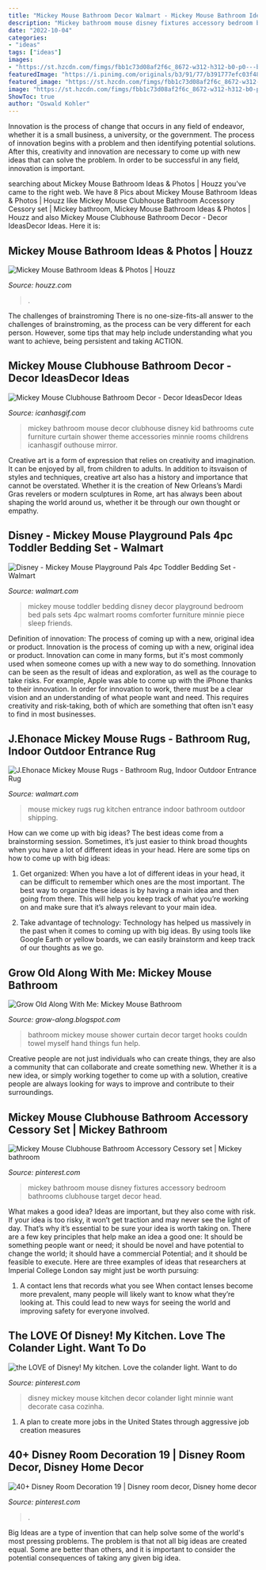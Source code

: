```yaml
---
title: "Mickey Mouse Bathroom Decor Walmart - Mickey Mouse Bathroom Ideas &amp; Photos"
description: "Mickey bathroom mouse disney fixtures accessory bedroom bathrooms clubhouse target decor head"
date: "2022-10-04"
categories:
- "ideas"
tags: ["ideas"]
images:
- "https://st.hzcdn.com/fimgs/fbb1c73d08af2f6c_8672-w312-h312-b0-p0---bathroom.jpg"
featuredImage: "https://i.pinimg.com/originals/b3/91/77/b391777efc03f48b916b1ff94476a713.jpg"
featured_image: "https://st.hzcdn.com/fimgs/fbb1c73d08af2f6c_8672-w312-h312-b0-p0---bathroom.jpg"
image: "https://st.hzcdn.com/fimgs/fbb1c73d08af2f6c_8672-w312-h312-b0-p0---bathroom.jpg"
ShowToc: true
author: "Oswald Kohler"
---
```



Innovation is the process of change that occurs in any field of endeavor, whether it is a small business, a university, or the government. The process of innovation begins with a problem and then identifying potential solutions. After this, creativity and innovation are necessary to come up with new ideas that can solve the problem. In order to be successful in any field, innovation is important.

	

		
searching about Mickey Mouse Bathroom Ideas &amp; Photos | Houzz you've came to the right web. We have 8 Pics about Mickey Mouse Bathroom Ideas &amp; Photos | Houzz like Mickey Mouse Clubhouse Bathroom Accessory Cessory set | Mickey bathroom, Mickey Mouse Bathroom Ideas &amp; Photos | Houzz and also Mickey Mouse Clubhouse Bathroom Decor - Decor IdeasDecor Ideas. Here it is:
		
    
## Mickey Mouse Bathroom Ideas &amp; Photos | Houzz

<img loading=lazy src="https://st.hzcdn.com/fimgs/fbb1c73d08af2f6c_8672-w312-h312-b0-p0---bathroom.jpg" onerror="this.onerror=null;this.src='https://tse1.mm.bing.net/th?id=OIP.fee7plz1ZA5uMxYwa2ve1QAAAA&amp;pid=15.1';" alt="Mickey Mouse Bathroom Ideas &amp; Photos | Houzz">

_Source: houzz.com_

>. 

	

The challenges of brainstroming
There is no one-size-fits-all answer to the challenges of brainstroming, as the process can be very different for each person. However, some tips that may help include understanding what you want to achieve, being persistent and taking ACTION.

    
## Mickey Mouse Clubhouse Bathroom Decor - Decor IdeasDecor Ideas

<img loading=lazy src="https://www.icanhasgif.com/wp-content/uploads/2016/02/Mickey-Mouse-Clubhouse-Bathroom-Decor-1024x767.jpg" onerror="this.onerror=null;this.src='https://tse1.mm.bing.net/th?id=OIP.hASBEd7dad59xTZODtEkxQHaFj&amp;pid=15.1';" alt="Mickey Mouse Clubhouse Bathroom Decor - Decor IdeasDecor Ideas">

_Source: icanhasgif.com_

>mickey bathroom mouse decor clubhouse disney kid bathrooms cute furniture curtain shower theme accessories minnie rooms childrens icanhasgif outhouse mirror. 

	

Creative art is a form of expression that relies on creativity and imagination. It can be enjoyed by all, from children to adults. In addition to itsvaison of styles and techniques, creative art also has a history and importance that cannot be overstated. Whether it is the creation of New Orleans’s Mardi Gras revelers or modern sculptures in Rome, art has always been about shaping the world around us, whether it be through our own thought or empathy.

    
## Disney - Mickey Mouse Playground Pals 4pc Toddler Bedding Set - Walmart

<img loading=lazy src="https://i5.walmartimages.com/asr/02c27839-1396-44a6-bfdd-c80e7def5a52_1.b3ebd539c3ff727be3ffde8d0512d380.jpeg" onerror="this.onerror=null;this.src='https://tse4.mm.bing.net/th?id=OIP.z3njRjuAVsagu3Uxi6KW_AHaHa&amp;pid=15.1';" alt="Disney - Mickey Mouse Playground Pals 4pc Toddler Bedding Set - Walmart">

_Source: walmart.com_

>mickey mouse toddler bedding disney decor playground bedroom bed pals sets 4pc walmart rooms comforter furniture minnie piece sleep friends. 

	

Definition of innovation: The process of coming up with a new, original idea or product.
Innovation is the process of coming up with a new, original idea or product. Innovation can come in many forms, but it's most commonly used when someone comes up with a new way to do something. Innovation can be seen as the result of ideas and exploration, as well as the courage to take risks. For example, Apple was able to come up with the iPhone thanks to their innovation. In order for innovation to work, there must be a clear vision and an understanding of what people want and need. This requires creativity and risk-taking, both of which are something that often isn't easy to find in most businesses.

    
## J.Ehonace Mickey Mouse Rugs - Bathroom Rug, Indoor Outdoor Entrance Rug

<img loading=lazy src="https://i5.walmartimages.com/asr/6cd80e4b-fada-499e-a84e-9b4c1cc332a5.c3442bac9289d883584c7746da72a6b6.jpeg" onerror="this.onerror=null;this.src='https://tse3.mm.bing.net/th?id=OIP.Dcm-w9FrqLN_39QmM3KApgHaHa&amp;pid=15.1';" alt="J.Ehonace Mickey Mouse Rugs - Bathroom Rug, Indoor Outdoor Entrance Rug">

_Source: walmart.com_

>mouse mickey rugs rug kitchen entrance indoor bathroom outdoor shipping. 

	

How can we come up with big ideas?
The best ideas come from a brainstorming session. Sometimes, it’s just easier to think broad thoughts when you have a lot of different ideas in your head. Here are some tips on how to come up with big ideas:
1. Get organized: When you have a lot of different ideas in your head, it can be difficult to remember which ones are the most important. The best way to organize these ideas is by having a main idea and then going from there. This will help you keep track of what you’re working on and make sure that it’s always relevant to your main idea.

2. Take advantage of technology: Technology has helped us massively in the past when it comes to coming up with big ideas. By using tools like Google Earth or yellow boards, we can easily brainstorm and keep track of our thoughts as we go.

    
## Grow Old Along With Me: Mickey Mouse Bathroom

<img loading=lazy src="https://4.bp.blogspot.com/-nix3CJ2KcTQ/TokRxW23ysI/AAAAAAAAGks/Mui7oAtQ_tU/s1600/MMBathCurtainRings.jpg" onerror="this.onerror=null;this.src='https://tse4.mm.bing.net/th?id=OIP.zjtj4TTS3R6Bj4-iP_8VnwHaK1&amp;pid=15.1';" alt="Grow Old Along With Me: Mickey Mouse Bathroom">

_Source: grow-along.blogspot.com_

>bathroom mickey mouse shower curtain decor target hooks couldn towel myself hand things fun help. 

	

Creative people are not just individuals who can create things, they are also a community that can collaborate and create something new. Whether it is a new idea, or simply working together to come up with a solution, creative people are always looking for ways to improve and contribute to their surroundings.

    
## Mickey Mouse Clubhouse Bathroom Accessory Cessory Set | Mickey Bathroom

<img loading=lazy src="https://i.pinimg.com/originals/b3/91/77/b391777efc03f48b916b1ff94476a713.jpg" onerror="this.onerror=null;this.src='https://tse4.mm.bing.net/th?id=OIP.gUJClVTMYdiouNzjmnqx8QHaHa&amp;pid=15.1';" alt="Mickey Mouse Clubhouse Bathroom Accessory Cessory set | Mickey bathroom">

_Source: pinterest.com_

>mickey bathroom mouse disney fixtures accessory bedroom bathrooms clubhouse target decor head. 

	

What makes a good idea?
Ideas are important, but they also come with risk. If your idea is too risky, it won’t get traction and may never see the light of day. That’s why it’s essential to be sure your idea is worth taking on. There are a few key principles that help make an idea a good one: It should be something people want or need; it should be novel and have potential to change the world; it should have a commercial Potential; and it should be feasible to execute. Here are three examples of ideas that researchers at Imperial College London say might just be worth pursuing: 
1. A contact lens that records what you see When contact lenses become more prevalent, many people will likely want to know what they’re looking at. This could lead to new ways for seeing the world and improving safety for everyone involved.

    
## The LOVE Of Disney! My Kitchen. Love The Colander Light. Want To Do

<img loading=lazy src="https://i.pinimg.com/736x/4e/2c/8e/4e2c8ed24fd493d5c1a0726329a8d282--mickey-mouse-kitchen-mickey-house.jpg" onerror="this.onerror=null;this.src='https://tse3.mm.bing.net/th?id=OIP.2TXwYQfgOgIJsHwPx_UltAHaF7&amp;pid=15.1';" alt="the LOVE of Disney! My kitchen. Love the colander light. Want to do">

_Source: pinterest.com_

>disney mickey mouse kitchen decor colander light minnie want decorate casa cozinha. 

	

1. A plan to create more jobs in the United States through aggressive job creation measures 

    
## 40+ Disney Room Decoration 19 | Disney Room Decor, Disney Home Decor

<img loading=lazy src="https://i.pinimg.com/736x/5c/ce/1b/5cce1b4fc27891a60044e5447abd8073.jpg" onerror="this.onerror=null;this.src='https://tse2.mm.bing.net/th?id=OIP.6DizIxroaPc2jLpM41FhGgHaJ4&amp;pid=15.1';" alt="40+ Disney Room Decoration 19 | Disney room decor, Disney home decor">

_Source: pinterest.com_

>. 

	

Big Ideas are a type of invention that can help solve some of the world's most pressing problems. The problem is that not all big ideas are created equal. Some are better than others, and it is important to consider the potential consequences of taking any given big idea.

